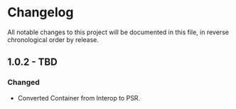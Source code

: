 # Changelog

All notable changes to this project will be documented in this file, in reverse chronological order by release.

## 1.0.2 - TBD
### Changed
- Converted Container from Interop to PSR.